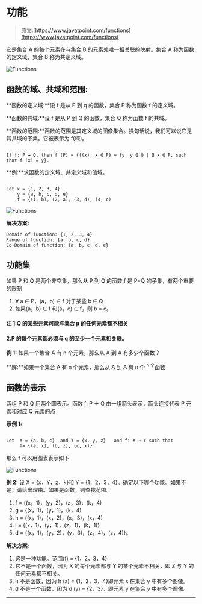# 功能

> 原文:[https://www.javatpoint.com/functions](https://www.javatpoint.com/functions)

它是集合 A 的每个元素在与集合 B 的元素处唯一相关联的映射。集合 A 称为函数的定义域，集合 B 称为共定义域。

![Functions](../Images/446273022d23fc868565334b24580fd7.png)

## 函数的域、共域和范围:

**函数的定义域:**设 f 是从 P 到 q 的函数，集合 P 称为函数 f 的定义域。

**函数的共域:**设 f 是从 P 到 Q 的函数，集合 Q 称为函数 f 的共域。

**函数的范围:**函数的范围是其定义域的图像集合。换句话说，我们可以说它是其共域的子集。它被表示为 f(域)。

```

If f: P → Q, then f (P) = {f(x): x ∈ P} = {y: y ∈ Q | ∃ x ∈ P, such that f (x) = y}.

```

**例:**求函数的定义域、共定义域和值域。

```

Let x = {1, 2, 3, 4}
    y = {a, b, c, d, e}
    f = {(1, b), (2, a), (3, d), (4, c)

```

![Functions](../Images/a79ed7c4dfbfcdcd0803ed3547aa2141.png)

**解决方案:**

```
Domain of function: {1, 2, 3, 4}
Range of function: {a, b, c, d}
Co-Domain of function: {a, b, c, d, e}

```

## 功能集

如果 P 和 Q 是两个非空集，那么从 P 到 Q 的函数 f 是 P×Q 的子集，有两个重要的限制

1.  ∀ a ∈ P，(a，b) ∈ f 对于某些 b ∈ Q
2.  如果(a，b) ∈ f 和(a，c) ∈ f，则 b = c。

#### 注 1:Q 的某些元素可能与集合 p 的任何元素都不相关

#### 2.P 的每个元素都必须与 q 的至少一个元素相关联。

**例 1:** 如果一个集合 A 有 n 个元素，那么从 A 到 A 有多少个函数？

**解:**如果一个集合 A 有 n 个元素，那么从 A 到 A 有 n 个 <sup>n 个</sup>函数

## 函数的表示

两组 P 和 Q 用两个圆表示。函数 f: P → Q 由一组箭头表示，箭头连接代表 P 元素和对应 Q 元素的点

**示例 1:**

```

Let  X = {a, b, c} 	and Y = {x, y, z}   and f: X → Y such that
     f= {(a, x), (b, z), (c, x)}

```

那么 f 可以用图表表示如下

![Functions](../Images/7fb2767a4a868abdb30b40d18746ee33.png)

**例 2:** 设 X = {x，Y，z，k}和 Y = {1，2，3，4}。确定以下哪个功能。如果不是，请给出理由。如果是函数，则查找范围。

1.  f = {(x，1)，(y，2)，(z，3)，(k，4)
2.  g = {(x，1)，(y，1)，(k，4)
3.  h = {(x，1)，(x，2)，(x，3)，(x，4)
4.  l = {(x，1)，(y，1)，(z，1)，(k，1)}
5.  d = {(x，1)，(y，2)，(y，3)，(z，4)，(z，4)}。

**解决方案:**

1.  这是一种功能。范围(f) = {1，2，3，4}
2.  它不是一个函数，因为 X 的每个元素都与 Y 的某个元素不相关，即 Z 与 Y 的任何元素都不相关。
3.  h 不是函数，因为 h (x) = {1，2，3，4}即元素 x 在集合 y 中有多个图像。
4.  d 不是一个函数，因为 d (y) = {2，3}，即元素 y 在集合 y 中有多个图像。

* * *